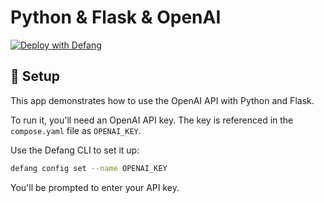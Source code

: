 # Python & Flask & OpenAI

[![Deploy with Defang](https://defang.io/deploy-with-defang.png)](https://portal.defang.dev/redirect?url=https%3A%2F%2Fgithub.com%2Fnew%3Ftemplate_name%3Dsample-python-openai-template%26template_owner%3DDefangSamples)

## 🔧 Setup

This app demonstrates how to use the OpenAI API with Python and Flask.

To run it, you'll need an OpenAI API key. The key is referenced in the `compose.yaml` file as `OPENAI_KEY`.

Use the Defang CLI to set it up:

```bash
defang config set --name OPENAI_KEY
```

You'll be prompted to enter your API key.
